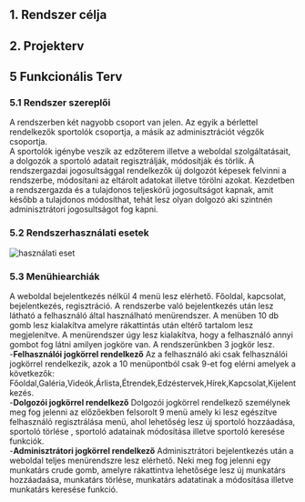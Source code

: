 ## 1. Rendszer célja
## 2. Projekterv
## 5 Funkcionális Terv

### 5.1 Rendszer szereplői

A rendszerben két nagyobb csoport van jelen. Az egyik a bérlettel rendelkezők sportolók csoportja, a másik az adminisztrációt végzők csoportja.</br>
A sportolók igénybe veszik az edzőterem illetve a weboldal szolgáltatásait, a dolgozók a sportoló adatait regisztrálják, módosítják és törlik.
A rendszergazdai jogosultsággal rendelkezők új dolgozót képesek felvinni a rendszerbe, módosítani az eltárolt adatokat illetve törölni azokat.
Kezdetben a rendszergazda és a tulajdonos teljeskörű jogosultságot kapnak, amit később a tulajdonos módosíthat, tehát lesz olyan dolgozó aki szintnén adminisztrátori
jogosultságot fog kapni. 


### 5.2 Rendszerhasználati esetek

![használati eset](use_case.drawio.png)

### 5.3 Menühiearchiák
A weboldal bejelentkezés nélkül 4 menü lesz elérhető. Főoldal, kapcsolat, bejelentkezés, regisztráció. 
A rendszerbe való bejelentkezés után lesz látható a felhasználó által használható menürendszer.
A menüben 10 db gomb lesz kialakítva amelyre rákattintás után eltérő tartalom lesz megjelenítve. A menürendszer úgy lesz kialakítva, hogy 
a felhasználó annyi gombot fog látni amilyen jogköre van.
A rendszerünkben 3 jogkör lesz.</br>
-**Felhasználói jogkörrel rendelkező** Az a felhasználó aki csak felhasználói jogkörrel rendelkezik, azok a 10 menüpontból
csak 9-et fog elérni amelyek a következők: Főoldal,Galéria,Videók,Árlista,Étrendek,Edzéstervek,Hírek,Kapcsolat,Kijelentkezés.</br>
-**Dolgozói jogkörrel rendelkező** Dolgozói jogkörrel rendelkező személynek meg fog jelenni az előzőekben felsorolt 9 menü amely ki
lesz egészítve felhasználó regisztrálása menü, ahol lehetőség lesz új sportoló hozzáadása, sportoló törlése , sportoló adatainak módosítása illetve
sportoló keresése funkciók.</br>
-**Adminisztrátori jogkörrel rendelkező** Adminisztrátori bejelentkezés után a weboldal teljes menürendszre lesz elérhető. Neki meg fog jelenni egy 
munkatárs crude gomb, amelyre rákattintva lehetősége lesz új munkatárs hozzáadaása, munkatárs törlése, munkatárs adatatinak a módosítása illetve munkatárs 
keresése funkció.</br>
